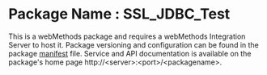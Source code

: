 # Package Name : SSL_JDBC_Test
This is a webMethods package and requires a webMethods Integration Server to host it. Package versioning and configuration can be found in the package [manifest](./SSL_JDBC_Test/manifest.v3) file. Service and API documentation is available on the package's home page http://&lt;server&gt;:&lt;port&gt;/&lt;packagename>.